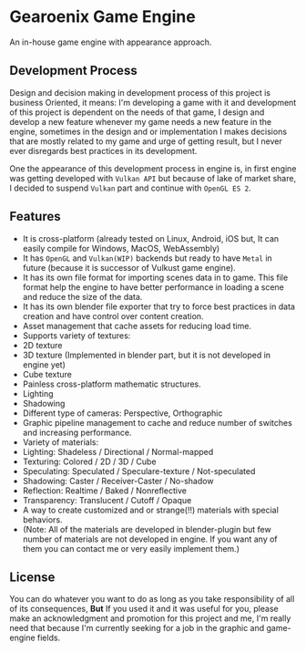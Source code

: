 # Gearoenix Game Engine
An in-house game engine with appearance approach.

## Development Process
Design and decision making in development process of this project is business
Oriented, it means: I'm developing a game with it and development of this
project is dependent on the needs of that game, I design and develop a new
feature whenever my game needs a new feature in the engine, sometimes in the
design and or implementation I makes decisions that are mostly related to my
game and urge of getting result, but I never ever disregards best practices in
its development.

One the appearance of this development process in engine is, in first engine
was getting developed with `Vulkan API` but because of lake of market share, I
decided to suspend `Vulkan` part and continue with `OpenGL ES 2`.

## Features
- It is cross-platform (already tested on Linux, Android, iOS but, It can easily
compile for Windows, MacOS, WebAssembly)
- It has `OpenGL` and `Vulkan(WIP)` backends but ready to have `Metal` in
  future (because it is successor of Vulkust game engine).
- It has its own file format for importing scenes data in to game. This file
  format help the engine to have better performance in loading a scene and
  reduce the size of the data.
- It has its own blender file exporter that try to force best practices in data
  creation and have control over content creation.
- Asset management that cache assets for reducing load time.
- Supports variety of textures:
 - 2D texture
 - 3D texture (Implemented in blender part, but it is not developed in engine
   yet)
 - Cube texture
- Painless cross-platform mathematic structures.
- Lighting
- Shadowing
- Different type of cameras: Perspective, Orthographic
- Graphic pipeline management to cache and reduce number of switches and
  increasing performance.
- Variety of materials:
 - Lighting: Shadeless / Directional / Normal-mapped
 - Texturing: Colored / 2D / 3D / Cube
 - Speculating: Speculated / Speculare-texture / Not-speculated
 - Shadowing: Caster / Receiver-Caster / No-shadow
 - Reflection: Realtime / Baked / Nonreflective
 - Transparency: Translucent / Cutoff / Opaque
 - A way to create customized and or strange(!!) materials with special
   behaviors.
 - (Note: All of the materials are developed in blender-plugin but few number
   of materials are not developed in engine. If you want any of them you can
   contact me or very easily implement them.)

## License
You can do whatever you want to do as long as you take responsibility of all of
its consequences, **But** If you used it and it was useful for you, please make
an acknowledgment and promotion for this project and me, I'm really need that
because I'm currently seeking for a job in the graphic and game-engine fields.
